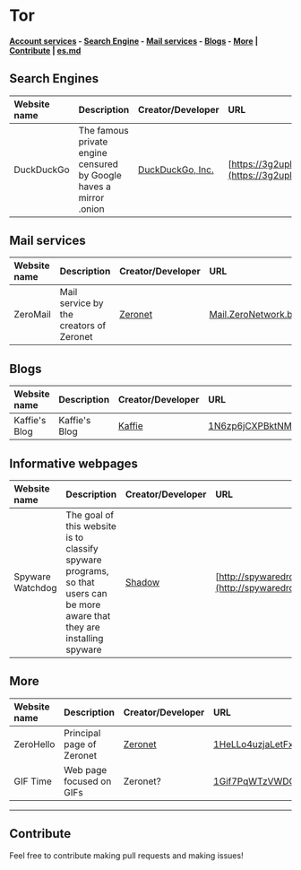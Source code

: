# Tor
#### [Account services](#account-services) - [Search Engine](#search-engines) - [Mail services](#mail-services) - [Blogs](#blogs) - [More](#more) | [Contribute](#contribute) | [es.md](es.md)
## Search Engines
|Website name|Description|Creator/Developer|URL|Haves HTTPS?|Alert|
|:-|:-|:-|:-|:-:|:-|
|DuckDuckGo|The famous private engine censured by Google haves a mirror .onion|[DuckDuckGo, Inc.](https://duckduckgo.com/about)|[https://3g2upl4pq6kufc4m.onion](https://3g2upl4pq6kufc4m.onion)|✅||
## Mail services
|Website name|Description|Creator/Developer|URL|Haves HTTPS?|Alert|
|:-|:-|:-|:-|:-:|:-|
|ZeroMail|Mail service by the creators of Zeronet|[Zeronet](https://zeronet.io)|[Mail.ZeroNetwork.bit](http://localhost:43110/Mail.ZeroNetwork.bit)||
## Blogs
|Website name|Description|Creator/Developer|URL|Haves HTTPS?|Alert|
|:-|:-|:-|:-|:-:|:-|
|Kaffie's Blog|Kaffie's Blog|[Kaffie](http://localhost:43110/kaffie.bit)|[1N6zp6jCXPBktNMPfe7UJBpQGyfCq7k2M8](http://localhost:43110/1N6zp6jCXPBktNMPfe7UJBpQGyfCq7k2M8)||
## Informative webpages
|Website name|Description|Creator/Developer|URL|Haves HTTPS?|Alert|
|:-|:-|:-|:-|:-:|:-|
|Spyware Watchdog|The goal of this website is to classify spyware programs, so that users can be more aware that they are installing spyware|[Shadow](https://codeberg.org/shadow)|[http://spywaredrcdg5krvjnukp3vbdwiqcv3zwbrcg6qh27kiwecm4qyfphid.onion](http://spywaredrcdg5krvjnukp3vbdwiqcv3zwbrcg6qh27kiwecm4qyfphid.onion)|❎||
## More
|Website name|Description|Creator/Developer|URL|Haves HTTPS?|Alert|
|:-|:-|:-|:-|:-:|:-|
|ZeroHello|Principal page of Zeronet|[Zeronet](https://zeronet.io)|[1HeLLo4uzjaLetFx6NH3PMwFP3qbRbTf3D](http://localhost:43110/1HeLLo4uzjaLetFx6NH3PMwFP3qbRbTf3D)||
|GIF Time|Web page focused on GIFs|Zeronet?|[1Gif7PqWTzVWDQ42Mo7np3zXmGAo3DXc7h](http://localhost:43110/1Gif7PqWTzVWDQ42Mo7np3zXmGAo3DXc7h)|Haves [NSFW](https://en.wikipedia.org/wiki/NSFW) section|

-----

## Contribute
Feel free to contribute making pull requests and making issues!

